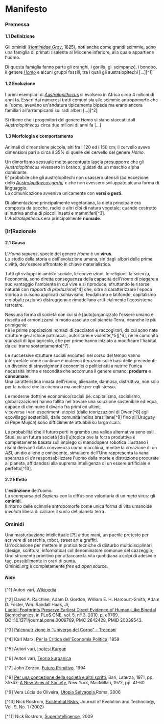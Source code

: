 # Manifesto

### Premessa

#### 1.1 Definizione

Gli ominidi (_[Hominidae Gray](https://it.wikipedia.org/wiki/Hominidae)_, 1825), noti anche come grandi scimmie, sono una famiglia di primati risalente al Miocene inferiore, alla quale appartiene l'uomo.

Di questa famiglia fanno parte gli oranghi, i gorilla, gli scimpanzé, i bonobo, il genere _[Homo](https://it.wikipedia.org/wiki/Homo)_ e alcuni gruppi fossili, tra i quali gli australopitechi [...][^1]


#### 1.2 Evoluzione

I primi esemplari di _[Australopithecus](https://it.wikipedia.org/wiki/Australopithecus)_ si evolsero in Africa circa 4 milioni di anni fa.
Esseri dai numerosi tratti comuni sia alle scimmie antropomorfe che all'uomo, avevano un'andatura tipicamente bipede ma erano ancora familiari all'arrampicarsi sui radi alberi [...][^2]

Si ritiene che i progenitori del genere _Homo_ si siano staccati dall _Australopithecus_ circa due milioni di anni fa [...]

#### 1.3 Morfologia e comportamento

Animali di dimensione piccola, alti fra i 120 ed i 150 cm; 
il cervello aveva dimensioni pari a circa il 35% di quelle del cervello del genere _Homo_.

Un dimorfismo sessuale molto accentuato lascia presupporre che gli _Australopithecus_ vivessero in branco, guidati da un maschio alpha dominante.  
E' probabile che gli austrolopitechi non usassero utensili (ad eccezione dello _[Australopithecus garhi](https://it.wikipedia.org/wiki/Australopithecus_garhi))_ e che non avessero sviluppato alcuna forma di linguaggio.  
La comunicazione avveniva unicamente con **versi e gesti**.

Di alimentazione principalmente vegetariana, la dieta principale era composta da bacche, radici e altri cibi di natura vegetale; quando costretto si nutriva anche di piccoli insetti e mammiferi[^3].  
L'_Australopithecus_ era principalmente **nomade**.


### [Ir]Razionale

#### 2.1 Causa

L'_Homo sapiens_, specie del genere _Homo_ è un **virus**.  
Lo studio della storia e dell'evoluzione umana, sin dagli albori delle prime civiltà, dev'essere affrontato in chiave materialistica.

Tutti gli sviluppi in ambito sociale, le convenzioni, le religioni, la scienza, l'economia, sono diretta conseguenza della capacità dell'_Homo_ di piegare a suo vantaggio l'ambiente in cui vive e si riproduce, sfruttando le risorse naturali con _rapporti di produzione_[^4] che, oltre a caratterizzare l'epoca storica a cuisono applicati (schiavismo, feudalismo e latifondo, capitalismo e globalizzazione) distruggono e rimodellano artificialmente l'ecosistema terrestre.

Nessuna forma di società con cui si è [auto]organizzato l'essere umano è riuscita ad armonizzarsi in modo assoluto col pianeta Terra, neanche le più primigenie:  
nè le prime popolazioni nomadi di cacciatori e raccoglitori, da cui sono nate strutture gerarchice patriarcali, autoritarie e violente[^5][^6], nè le comunità stanziali di tipo agricolo, che per prime hanno iniziato a modificare l'habitat da cui trarre sostentamento[^7].

Le successive strutture sociali evolutesi nel corso del tempo vanno interpretate come continue e mutevoli iterazioni sulle basi delle precedenti; un divenire di stravolgimenti economici e politici atti a nutrire l'unica necessità intima e recondita che accomuna il genere umano: **produrre** e **consumare**.  
Una caratteristica innata dell'_Homo_, alienante, dannosa, distruttiva, non solo per la natura che lo circonda ma anche per egli stesso.

Le moderne dottrine economico/sociali (ie: capitalismo, socialismo, globalizzazione) hanno fallito nel trovare una soluzione sostenibile ed equa, capace di diminuire il divario fra primi ed ultimi;  
viceversa i vari esperimenti utopici (dalle teorizzazioni di Owen[^8] agli ecovillaggi sostenibili, dalle comunità indios brasiliane[^9] fino all'Uruguay di Pepe Mujica) sono difficilmente attuabili su larga scala.

Le probabilità che il futuro porti in grembo una valida alternativa sono esili.  
Studi su un futura società [dis][u]topica ove la forza produttiva è completamente basata sull'impiego di manodopera robotica illustrano i rischi derivanti dalla convivenza uomo macchina, mentre la creazione di un _ASI_, un dio alieno e onniscente, simulacro dell'Uno rappresenta la vana speranza di _de_ responsabilizzare l'uomo dalla morte e distruzione procurate al pianeta, affidandosi alla suprema intelligenza di un essere artificiale e perfetto[^10].

#### 2.2 Effetto

L'**estinzione** dell'uomo.  
La scomparsa del _Sapiens_ con la diffusione volontaria di un _meta_ virus: gli **ominidi**.  
Il ritorno delle scimmie antropomorfe come unica forma di vita umanoide *involuta* libera di calcare il suolo del pianeta terra.

### Ominidi

Una masturbazione intellettuale [?!] a due mani, un puerile pretesto per scrivere di anarchia, robot, street art e graffiti.  
Un'occasione per mettere in pratica tecniche di disturbo multidisciplinari (design, scrittura, informatica) col denominatore comunue del cazzeggio;  
Uno strumento primitivo per attaccare la vita quotidiana a colpi di adesivi e tag, possibilmente in orari di punta.  
Ominidi.org è completamente _free_ ed _open source_.


##### Note

[^1] Autori vari, [Wikipedia](https://it.wikipedia.org/wiki/Australopithecus)

[^2] David A. Raichlen, Adam D. Gordon, William E. H. Harcourt-Smith, Adam D. Foster, Wm. Randall Haas, Jr,  
[Laetoli Footprints Preserve Earliest Direct Evidence of Human-Like Bipedal Biomechanics](https://www.ncbi.nlm.nih.gov/pmc/articles/PMC2842428/), in PLoS ONE, vol. 5, nº 3, 2010, p. e9769, DOI:10.1371/journal.pone.0009769, PMC 2842428, PMID 20339543.

[^3] [Paleonutrizione in “Universo del Corpo” – Treccani](http://www.treccani.it/enciclopedia/paleonutrizione_(Universo-del-Corpo)/)

[^4] Karl Marx, [Per la Critica dell'Economia Politica](https://www.marxists.org/italiano/marx-engels/1859/criticaep/), 1859

[^5] Autori vari, [Ipotesi Kurgan](http://ita.anarchopedia.org/Ipotesi_Kurgan)

[^6] Autori vari, [Teoria kurganica](https://it.wikipedia.org/wiki/Teoria_kurganica)

[^7] John Zerzan, [Futuro Primitivo](http://www.contra-versus.net/uploads/6/7/3/6/6736569/john_zerzan_-_futuro_primitivoedizioni_nautilusita.pdf), 1994

[^8] [Per una concezione della società e altri scritti](), Bari, Laterza, 1971, pp. 35-47; [A New View of Society](http://la.utexas.edu/users/hcleaver/368/368OwenNewViewtable.pdf),
New York, MacMillan, 1972, pp. 41-60

[^9] Vera Lúcia de Oliveira, [Utopia Selvaggia](http://www.gaffi.it/document/upload/ingegni/UtopiaSelvaggia.pdf),Roma, 2006

[^10] Nick Bostrom, [Existential Risks](http://www.nickbostrom.com/existential/risks.html), Journal of Evolution and Technology, Vol. 9, No. 1 (2002)

[^11] Nick Bostrom, [Superintelligence](http://www.nickbostrom.com/views/superintelligence.pdf), 2009


